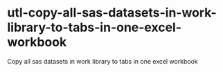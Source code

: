 # utl-copy-all-sas-datasets-in-work-library-to-tabs-in-one-excel-workbook
Copy all sas datasets in work library to tabs in one excel workbook 
